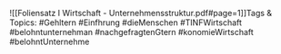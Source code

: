 
![[Foliensatz I Wirtschaft - Unternehmensstruktur.pdf#page=1]]Tags & Topics:
   #Gehltern
   #Einfhrung
   #dieMenschen
   #TINFWirtschaft
   #belohntunternehman
   #nachgefragtenGtern
   #konomieWirtschaft
   #belohntUnternehme